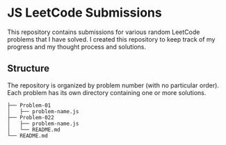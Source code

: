 # JS LeetCode Submissions

This repository contains submissions for various random LeetCode problems that I have solved. I created this repository to keep track of my progress and my thought process and solutions.

## Structure
The repository is organized by problem number (with no particular order). Each problem has its own directory containing one or more solutions.

```
├── Problem-01
│   ├── problem-name.js
├── Problem-022
│   ├── problem-name.js
│   └── README.md
└── README.md
```